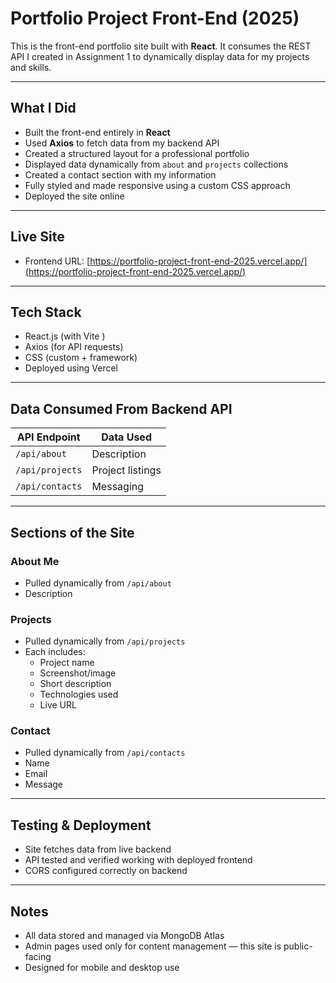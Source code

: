# Portfolio Project Front-End (2025)

This is the front-end portfolio site built with **React**. It consumes the REST API I created in Assignment 1 to dynamically display data for my projects and skills.

---

## What I Did

- Built the front-end entirely in **React**
- Used **Axios** to fetch data from my backend API
- Created a structured layout for a professional portfolio
- Displayed data dynamically from `about` and `projects` collections
- Created a contact section with my information
- Fully styled and made responsive using a custom CSS approach
- Deployed the site online 

---

## Live Site

- Frontend URL: [https://portfolio-project-front-end-2025.vercel.app/](https://portfolio-project-front-end-2025.vercel.app/)

---

## Tech Stack

- React.js (with Vite )
- Axios (for API requests)
- CSS (custom + framework)
- Deployed using Vercel

---

## Data Consumed From Backend API

| API Endpoint         | Data Used           |
|----------------------|---------------------|
| `/api/about`         |   Description       |
| `/api/projects`      |   Project listings  |
| `/api/contacts`      |   Messaging         |

---

## Sections of the Site

### About Me
- Pulled dynamically from `/api/about`
- Description


### Projects
- Pulled dynamically from `/api/projects`
- Each includes:
  - Project name
  - Screenshot/image
  - Short description
  - Technologies used
  - Live URL 

### Contact
- Pulled dynamically from `/api/contacts`
- Name
- Email
- Message

---

## Testing & Deployment

- Site fetches data from live backend
- API tested and verified working with deployed frontend
- CORS configured correctly on backend

---

## Notes

- All data stored and managed via MongoDB Atlas
- Admin pages used only for content management — this site is public-facing
- Designed for mobile and desktop use
